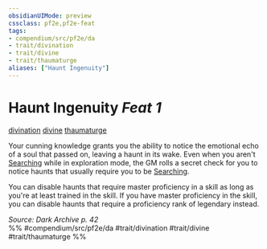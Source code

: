 ```yaml
---
obsidianUIMode: preview
cssclass: pf2e,pf2e-feat
tags:
- compendium/src/pf2e/da
- trait/divination
- trait/divine
- trait/thaumaturge
aliases: ["Haunt Ingenuity"]
---
```

# Haunt Ingenuity  *Feat 1*  
[divination](/rules/traits/divination.md)  [divine](/rules/traits/divine.md)  [thaumaturge](/rules/traits/thaumaturge-da.md)  


Your cunning knowledge grants you the ability to notice the emotional echo of a soul that passed on, leaving a haunt in its wake. Even when you aren't [Searching](/rules/actions/search.md) while in exploration mode, the GM rolls a secret check for you to notice haunts that usually require you to be [Searching](/rules/actions/search.md).

You can disable haunts that require master proficiency in a skill as long as you're at least trained in the skill. If you have master proficiency in the skill, you can disable haunts that require a proficiency rank of legendary instead.

*Source: Dark Archive p. 42*  
%% #compendium/src/pf2e/da #trait/divination #trait/divine #trait/thaumaturge %%